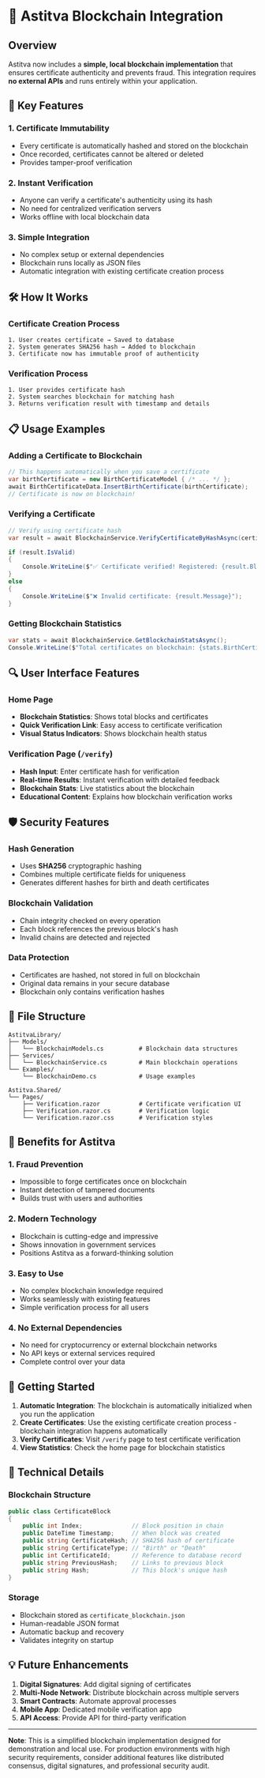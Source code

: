# 🔗 Astitva Blockchain Integration

## Overview
Astitva now includes a **simple, local blockchain implementation** that ensures certificate authenticity and prevents fraud. This integration requires **no external APIs** and runs entirely within your application.

## 🚀 Key Features

### 1. **Certificate Immutability**
- Every certificate is automatically hashed and stored on the blockchain
- Once recorded, certificates cannot be altered or deleted
- Provides tamper-proof verification

### 2. **Instant Verification**
- Anyone can verify a certificate's authenticity using its hash
- No need for centralized verification servers
- Works offline with local blockchain data

### 3. **Simple Integration**
- No complex setup or external dependencies
- Blockchain runs locally as JSON files
- Automatic integration with existing certificate creation process

## 🛠️ How It Works

### Certificate Creation Process
```
1. User creates certificate → Saved to database
2. System generates SHA256 hash → Added to blockchain
3. Certificate now has immutable proof of authenticity
```

### Verification Process
```
1. User provides certificate hash
2. System searches blockchain for matching hash
3. Returns verification result with timestamp and details
```

## 📋 Usage Examples

### Adding a Certificate to Blockchain
```csharp
// This happens automatically when you save a certificate
var birthCertificate = new BirthCertificateModel { /* ... */ };
await BirthCertificateData.InsertBirthCertificate(birthCertificate);
// Certificate is now on blockchain!
```

### Verifying a Certificate
```csharp
// Verify using certificate hash
var result = await BlockchainService.VerifyCertificateByHashAsync(certificateHash);

if (result.IsValid)
{
    Console.WriteLine($"✅ Certificate verified! Registered: {result.BlockchainTimestamp}");
}
else
{
    Console.WriteLine($"❌ Invalid certificate: {result.Message}");
}
```

### Getting Blockchain Statistics
```csharp
var stats = await BlockchainService.GetBlockchainStatsAsync();
Console.WriteLine($"Total certificates on blockchain: {stats.BirthCertificates + stats.DeathCertificates}");
```

## 🔍 User Interface Features

### Home Page
- **Blockchain Statistics**: Shows total blocks and certificates
- **Quick Verification Link**: Easy access to certificate verification
- **Visual Status Indicators**: Shows blockchain health status

### Verification Page (`/verify`)
- **Hash Input**: Enter certificate hash for verification
- **Real-time Results**: Instant verification with detailed feedback
- **Blockchain Stats**: Live statistics about the blockchain
- **Educational Content**: Explains how blockchain verification works

## 🛡️ Security Features

### Hash Generation
- Uses **SHA256** cryptographic hashing
- Combines multiple certificate fields for uniqueness
- Generates different hashes for birth and death certificates

### Blockchain Validation
- Chain integrity checked on every operation
- Each block references the previous block's hash
- Invalid chains are detected and rejected

### Data Protection
- Certificates are hashed, not stored in full on blockchain
- Original data remains in your secure database
- Blockchain only contains verification hashes

## 📁 File Structure

```
AstitvaLibrary/
├── Models/
│   └── BlockchainModels.cs          # Blockchain data structures
├── Services/
│   └── BlockchainService.cs         # Main blockchain operations
└── Examples/
    └── BlockchainDemo.cs            # Usage examples

Astitva.Shared/
└── Pages/
    ├── Verification.razor           # Certificate verification UI
    ├── Verification.razor.cs        # Verification logic
    └── Verification.razor.css       # Verification styles
```

## 🎯 Benefits for Astitva

### 1. **Fraud Prevention**
- Impossible to forge certificates once on blockchain
- Instant detection of tampered documents
- Builds trust with users and authorities

### 2. **Modern Technology**
- Blockchain is cutting-edge and impressive
- Shows innovation in government services
- Positions Astitva as a forward-thinking solution

### 3. **Easy to Use**
- No complex blockchain knowledge required
- Works seamlessly with existing features
- Simple verification process for all users

### 4. **No External Dependencies**
- No need for cryptocurrency or external blockchain networks
- No API keys or external services required
- Complete control over your data

## 🚀 Getting Started

1. **Automatic Integration**: The blockchain is automatically initialized when you run the application
2. **Create Certificates**: Use the existing certificate creation process - blockchain integration happens automatically
3. **Verify Certificates**: Visit `/verify` page to test certificate verification
4. **View Statistics**: Check the home page for blockchain statistics

## 🔧 Technical Details

### Blockchain Structure
```csharp
public class CertificateBlock
{
    public int Index;              // Block position in chain
    public DateTime Timestamp;     // When block was created
    public string CertificateHash; // SHA256 hash of certificate
    public string CertificateType; // "Birth" or "Death"
    public int CertificateId;      // Reference to database record
    public string PreviousHash;    // Links to previous block
    public string Hash;            // This block's unique hash
}
```

### Storage
- Blockchain stored as `certificate_blockchain.json`
- Human-readable JSON format
- Automatic backup and recovery
- Validates integrity on startup

## 💡 Future Enhancements

1. **Digital Signatures**: Add digital signing of certificates
2. **Multi-Node Network**: Distribute blockchain across multiple servers
3. **Smart Contracts**: Automate approval processes
4. **Mobile App**: Dedicated mobile verification app
5. **API Access**: Provide API for third-party verification

---

**Note**: This is a simplified blockchain implementation designed for demonstration and local use. For production environments with high security requirements, consider additional features like distributed consensus, digital signatures, and professional security audit.